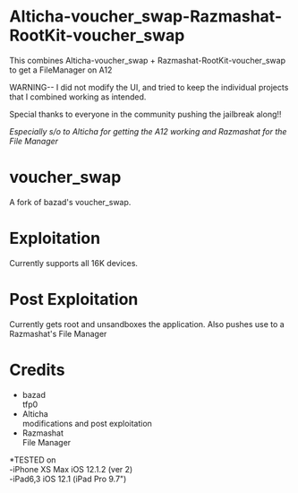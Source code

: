 # Alticha-voucher_swap-Razmashat-RootKit-voucher_swap
This combines Alticha-voucher_swap + Razmashat-RootKit-voucher_swap to get a FileManager on A12

WARNING-- I did not modify the UI, and tried to keep the individual projects that I combined working as intended. 

Special thanks to everyone in the community pushing the jailbreak along!!

*Especially s/o to Alticha for getting the A12 working and Razmashat for the File Manager*

# voucher_swap
A fork of bazad's voucher_swap.
<br>
# Exploitation
Currently supports all 16K devices.
<br>
# Post Exploitation
Currently gets root and unsandboxes the application.
Also pushes use to a Razmashat's File Manager
# Credits
- bazad
<br>tfp0
- Alticha
<br>modifications and post exploitation
- Razmashat
<br>File Manager

*TESTED on 
<br>-iPhone XS Max iOS 12.1.2 (ver 2) 
<br>-iPad6,3 iOS 12.1 (iPad Pro 9.7")
